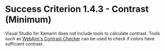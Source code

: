 # Success Criterion 1.4.3 - Contrast (Minimum)

Visual Studio for Xamarin does not include tools to calculate contrast. Tools such as [WebAim's Contrast Checker](https://webaim.org/resources/contrastchecker/) can be used to check if colors have sufficient contrast.
